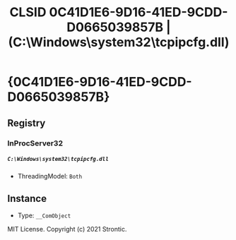 ﻿---
title: "CLSID 0C41D1E6-9D16-41ED-9CDD-D0665039857B | (C:\\Windows\\system32\\tcpipcfg.dll)"
excerpt: What is COM-Object CLSID 0C41D1E6-9D16-41ED-9CDD-D0665039857B?
---

# {0C41D1E6-9D16-41ED-9CDD-D0665039857B}


## Registry


### InProcServer32

##### `C:\Windows\system32\tcpipcfg.dll`
* ThreadingModel: `Both`

## Instance

* Type: `__ComObject`

MIT License. Copyright (c) 2021 Strontic.


